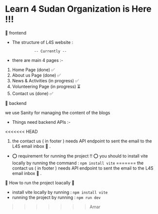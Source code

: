 # Learn 4 Sudan Organization is Here !!!

🔵 frontend

- The structure of L4S website :

                -- Currently --

- there are main 4 pages :-

1. Home Page (done) ✅
2. About us Page (done) ✅
3. News & Activities (in progress) ✅
4. Volunteering Page (in progress) ⏳
5. Contact us (done) ✅



🔵 backend

we use Sanity for managing the content of the blogs

- Things need backend APIs :-

<<<<<<< HEAD
1. the contact us ( in footer ) needs API endpoint to sent the email to the L4S email inbox 📧 .


- ⭕ requirement for running the project !! ⭕
  you should to install vite locally by running the command :
  `npm install vite`
=======
the contact us ( in footer ) needs API endpoint to sent the email to the L4S email inbox 📧 .



🚀 How to run the project loacally 🚀
- install vite locally by running : `npm install vite`
- running the project by running : `npm run dev`
>>>>>>> Amar

